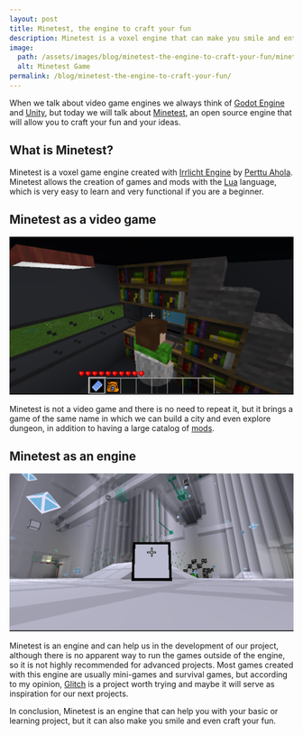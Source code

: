 ```yaml
---
layout: post
title: Minetest, the engine to craft your fun
description: Minetest is a voxel engine that can make you smile and entertain you a little.
image:
  path: /assets/images/blog/minetest-the-engine-to-craft-your-fun/minetest-game.png
  alt: Minetest Game
permalink: /blog/minetest-the-engine-to-craft-your-fun/
---
```


When we talk about video game engines we always think of
[Godot Engine](https://godotengine.org) and [Unity](https://unity.com/), but
today we will talk about [Minetest](https://minetest.net/), an open source
engine that will allow you to craft your fun and your ideas.

## What is Minetest?

Minetest is a voxel game engine created with
[Irrlicht Engine](https://irrlicht.sourceforge.io/) by
[Perttu Ahola](https://www.c55.me/). Minetest allows the creation of games and
mods with the [Lua](https://www.lua.org/) language, which is very easy to learn
and very functional if you are a beginner.

## Minetest as a video game 

![Computer and books](/assets/images/blog/minetest-the-engine-to-craft-your-fun/computer-and-books.png)

Minetest is not a video game and there is no need to repeat it, but it brings a
game of the same name in which we can build a city and even explore dungeon, in
addition to having a large catalog of [mods](https://content.minetest.net/).

## Minetest as an engine

![Glitch](/assets/images/blog/minetest-the-engine-to-craft-your-fun/glitch.png)

Minetest is an engine and can help us in the development of our project,
although there is no apparent way to run the games outside of the engine, so it
is not highly recommended for advanced projects. Most games created with this
engine are usually mini-games and survival games, but according to my opinion,
[Glitch](https://content.minetest.net/packages/Wuzzy/glitch/) is a project
worth trying and maybe it will serve as inspiration for our next projects.

In conclusion, Minetest is an engine that can help you with your basic or
learning project, but it can also make you smile and even craft your fun.
